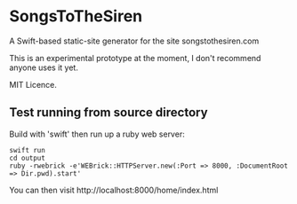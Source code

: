 # SongsToTheSiren

A Swift-based static-site generator for the site songstothesiren.com

This is an experimental prototype at the moment, I don't recommend anyone uses it yet.

MIT Licence.


## Test running from source directory

Build with 'swift' then run up a ruby web server:

```
swift run
cd output
ruby -rwebrick -e'WEBrick::HTTPServer.new(:Port => 8000, :DocumentRoot => Dir.pwd).start'
```

You can then visit http://localhost:8000/home/index.html

